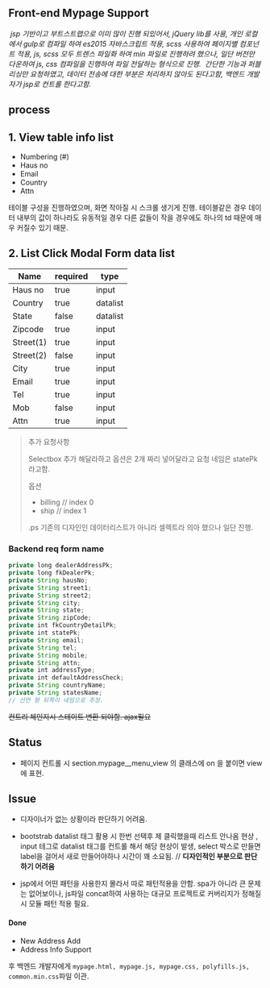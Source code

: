 ## Front-end Mypage Support

<i> jsp 기반이고 부트스트랩으로 이미 많이 진행 되있어서, jQuery lib를 사용, 개인 로컬에서 gulp로 컴파일 하여 es2015 자바스크립트 적용, scss 사용하여 페이지별 컴포넌트 적용, js, scss 모두 트렌스 파일화 하여 min 파일로 진행하려 했으나, 일단 버전만 다운하여 js, css 컴파일을 진행하여 파일 전달하는 형식으로 진행.  간단한 기능과 퍼블리싱만 요청하였고, 데이터 전송에 대한 부분은 처리하지 않아도 된다고함, 백엔드 개발자가 jsp로 컨트롤 한다고함.</i>

## process

## 1. View table info list 



- Numbering (#)
- Haus no
- Email
- Country
- Attn

테이블 구성을 진행하였으며, 화면 작아질 시 스크롤 생기게 진행. 테이블같은 경우 데이터 내부의 값이 하나라도 유동적일 경우 다른 값들이 작을 경우에도 하나의 td 때문에 매우 커질수 있기 때문.





## 2. List Click Modal Form data list

| Name      | required | type     |
| --------- | -------- | -------- |
| Haus no   | true     | input    |
| Country   | true     | datalist |
| State     | false    | datalist |
| Zipcode   | true     | input    |
| Street(1) | true     | input    |
| Street(2) | false    | input    |
| City      | true     | input    |
| Email     | true     | input    |
| Tel       | true     | input    |
| Mob       | false    | input    |
| Attn      | true     | input    |

> 추가 요청사항
>
> Selectbox 추가 해달라하고 옵션은 2개 짜리 넣어달라고 요청 네임은 statePk 라고함.
>
> 옵션
>
> - billing // index 0
> - ship // index 1
>
> .ps 기존의 디자인인 데이터리스트가 아니라 셀렉트라 의아 했으나 일단 진행.



### Backend req form name

```js
private long dealerAddressPk;
private long fkDealerPk;
private String hausNo;
private String street1;
private String street2;
private String city;
private String state;
private String zipCode;
private int fkCountryDetailPk;
private int statePk;
private String email;
private String tel;
private String mobile;
private String attn;
private int addressType;
private int defaultAddressCheck;
private String countryName;
private String statesName;
// 선언 형 뒤쪽이 네임으로 추정.
```

<del>컨트리 체인지시 스테이트 변환 되야함. ajax필요</del>





## Status

- 페이지 컨트롤 시 section.mypage__menu_view 의 클래스에 on 을 붙이면 view에 표현.



## Issue

- 디자이너가 없는 상황이라 판단하기 어려움.

- bootstrab datalist 태그 활용 시 한번 선택후 제 클릭했을때 리스트 안나옴 현상 , input 테그로 datalist 태그를 컨트롤 해서 해당 현상이 발생, select 박스로 만들면 label을 걸어서 새로 만들어야하나 시간이 꽤 소요됨. // **디자인적인 부분으로 판단하기 어려움**

- jsp에서 어떤 패턴을 사용한지 몰라서 따로 패턴적용을 안함. spa가 아니라 큰 문제는 없어보이나, js파일 concat하여 사용하는 대규모 프로젝트로 커버리지가 정해질시 모듈 패턴 적용 필요.

  



#### Done

- New Address Add
- Address Info Support

 후 백엔드 개발자에게 `mypage.html, mypage.js, mypage.css, polyfills.js, common.min.css`파일 이관.

